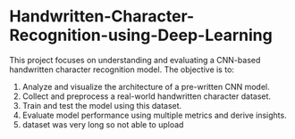 # Handwritten-Character-Recognition-using-Deep-Learning
This project focuses on understanding and evaluating a CNN-based handwritten character recognition model. The objective is to:
1. Analyze and visualize the architecture of a pre-written CNN model.
2. Collect and preprocess a real-world handwritten character dataset.
3. Train and test the model using this dataset.
4. Evaluate model performance using multiple metrics and derive insights.
5. dataset was very long so not able to upload
   
